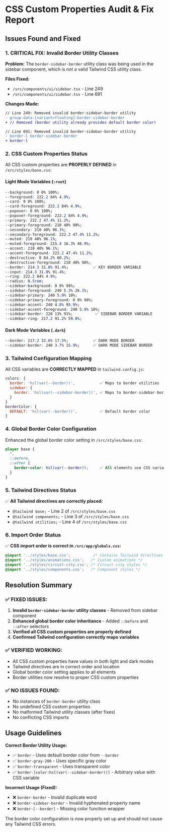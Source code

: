 # CSS Custom Properties Audit & Fix Report

## Issues Found and Fixed

### 1. **CRITICAL FIX: Invalid Border Utility Classes**

**Problem:** The `border-sidebar-border` utility class was being used in the sidebar component, which is not a valid Tailwind CSS utility class.

**Files Fixed:**
- `/src/components/ui/sidebar.tsx` - Line 249
- `/src/components/ui/sidebar.tsx` - Line 691

**Changes Made:**
```diff
// Line 249: Removed invalid border-sidebar-border utility
- group-data-[variant=floating]:border-sidebar-border
+ // Removed (border utility already provides default border color)

// Line 691: Removed invalid border-sidebar-border utility  
- border-l border-sidebar-border
+ border-l
```

### 2. **CSS Custom Properties Status**

All CSS custom properties are **PROPERLY DEFINED** in `/src/styles/base.css`:

#### Light Mode Variables (`:root`)
```css
--background: 0 0% 100%;
--foreground: 222.2 84% 4.9%;
--card: 0 0% 100%;
--card-foreground: 222.2 84% 4.9%;
--popover: 0 0% 100%;
--popover-foreground: 222.2 84% 4.9%;
--primary: 222.2 47.4% 11.2%;
--primary-foreground: 210 40% 98%;
--secondary: 210 40% 96.1%;
--secondary-foreground: 222.2 47.4% 11.2%;
--muted: 210 40% 96.1%;
--muted-foreground: 215.4 16.3% 46.9%;
--accent: 210 40% 96.1%;
--accent-foreground: 222.2 47.4% 11.2%;
--destructive: 0 84.2% 60.2%;
--destructive-foreground: 210 40% 98%;
--border: 214.3 31.8% 91.4%;           ✅ KEY BORDER VARIABLE
--input: 214.3 31.8% 91.4%;
--ring: 222.2 84% 4.9%;
--radius: 0.5rem;
--sidebar-background: 0 0% 98%;
--sidebar-foreground: 240 5.3% 26.1%;
--sidebar-primary: 240 5.9% 10%;
--sidebar-primary-foreground: 0 0% 98%;
--sidebar-accent: 240 4.8% 95.9%;
--sidebar-accent-foreground: 240 5.9% 10%;
--sidebar-border: 220 13% 91%;          ✅ SIDEBAR BORDER VARIABLE
--sidebar-ring: 217.2 91.2% 59.8%;
```

#### Dark Mode Variables (`.dark`)
```css
--border: 217.2 32.6% 17.5%;           ✅ DARK MODE BORDER
--sidebar-border: 240 3.7% 15.9%;      ✅ DARK MODE SIDEBAR BORDER
```

### 3. **Tailwind Configuration Mapping**

All CSS variables are **CORRECTLY MAPPED** in `tailwind.config.js`:

```javascript
colors: {
  border: 'hsl(var(--border))',           ✅ Maps to border utilities
  sidebar: {
    border: 'hsl(var(--sidebar-border))', ✅ Maps to border-sidebar-border
  }
}
borderColor: {
  DEFAULT: 'hsl(var(--border))',          ✅ Default border color
}
```

### 4. **Global Border Color Configuration**

Enhanced the global border color setting in `/src/styles/base.css`:

```css
@layer base {
  *,
  ::before,
  ::after {
    border-color: hsl(var(--border));     ✅ All elements use CSS variable
  }
}
```

### 5. **Tailwind Directives Status**

✅ **All Tailwind directives are correctly placed:**
- `@tailwind base;` - Line 2 of `/src/styles/base.css`
- `@tailwind components;` - Line 3 of `/src/styles/base.css`  
- `@tailwind utilities;` - Line 4 of `/src/styles/base.css`

### 6. **Import Order Status**

✅ **CSS import order is correct in `/src/app/globals.css`:**
```css
@import '../styles/base.css';          /* Contains Tailwind directives */
@import '../styles/animations.css';   /* Custom animations */
@import '../styles/circuit-city.css'; /* Circuit city styles */
@import '../styles/components.css';   /* Component styles */
```

## Resolution Summary

### ✅ **FIXED ISSUES:**
1. **Invalid `border-sidebar-border` utility classes** - Removed from sidebar component
2. **Enhanced global border color inheritance** - Added `::before` and `::after` selectors
3. **Verified all CSS custom properties are properly defined**
4. **Confirmed Tailwind configuration correctly maps variables**

### ✅ **VERIFIED WORKING:**
- All CSS custom properties have values in both light and dark modes
- Tailwind directives are in correct order and location
- Global border color setting applies to all elements
- Border utilities now resolve to proper CSS custom properties

### ✅ **NO ISSUES FOUND:**
- No instances of `border-border` utility class
- No undefined CSS custom properties
- No malformed Tailwind utility classes (after fixes)
- No conflicting CSS imports

## Usage Guidelines

**Correct Border Utility Usage:**
- ✅ `border` - Uses default border color from `--border`
- ✅ `border-gray-200` - Uses specific gray color
- ✅ `border-transparent` - Uses transparent color
- ✅ `border-[color:hsl(var(--sidebar-border))]` - Arbitrary value with CSS variable

**Incorrect Usage (Fixed):**
- ❌ `border-border` - Invalid duplicate word
- ❌ `border-sidebar-border` - Invalid hyphenated property name
- ❌ `border-[--border]` - Missing color function wrapper

The border color configuration is now properly set up and should not cause any Tailwind CSS errors.